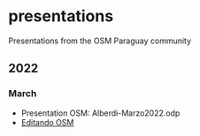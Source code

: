 # presentations
Presentations from the OSM Paraguay community 

## 2022

### March
- Presentation OSM: Alberdi-Marzo2022.odp
- [Editando OSM](https://prezi.com/view/JPESTELUdVMUnDB5UHn6/)
